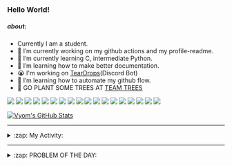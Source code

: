 ### Hello World!
<!---
  ##### random joe-username:
    <!-DON'T REMOVE->
    <!-username:START->
    RightAwesomeRightAwesome
    <!-username:END->
-->

##### about:
- Currently I am a student.
- 🔭 I’m currently working on my github actions and my profile-readme. 
- 🌱 I’m currently learning C, intermediate Python.
- 🌱 I’m learning how to make better documentation.
- 😭 I'm working on [TearDrops](https://github.com/Vyvy-vi/TearDrops)(Discord Bot)
- 🌱 I’m learning how to automate my github flow.
- 🌱 GO PLANT SOME TREES AT [TEAM TREES](https://teamtrees.org/)

![](https://img.shields.io/badge/Editor-Vim-informational?style=flat&logo=Editor&logoColor=white&color=2bbc8a)
![](https://img.shields.io/badge/Editor-VScode-informational?style=flat&logo=<LOGO_NAME>&logoColor=white&color=2bbc8a)
![](https://img.shields.io/badge/OS-MacOS-informational?style=flat&logo=<LOGO_NAME>&logoColor=white&color=2bbc8a)
![](https://img.shields.io/badge/OS-Fedora-informational?style=flat&logo=<LOGO_NAME>&logoColor=white&color=2bbc8a)
![](https://img.shields.io/badge/OS-Ubuntu-informational?style=flat&logo=<LOGO_NAME>&logoColor=white&color=2bbc8a)
![](https://img.shields.io/badge/Tools-mysql-informational?style=flat&logo=<LOGO_NAME>&logoColor=white&color=2bbc8a)
![](https://img.shields.io/badge/Tools-MongoDB-informational?style=flat&logo=<LOGO_NAME>&logoColor=white&color=2bbc8a)
![](https://img.shields.io/badge/Tools-DiscordAPI-informational?style=flat&logo=<LOGO_NAME>&logoColor=white&color=2bbc8a)
![](https://img.shields.io/badge/Tools-GoogleAPIs-informational?style=flat&logo=<LOGO_NAME>&logoColor=white&color=2bbc8a)
![](https://img.shields.io/badge/Tools-ScikitLearn-informational?style=flat&logo=<LOGO_NAME>&logoColor=white&color=2bbc8a)
![](https://img.shields.io/badge/Tools-json-informational?style=flat&logo=<LOGO_NAME>&logoColor=white&color=2bbc8a)
![](https://img.shields.io/badge/Tools-Metasploit-informational?style=flat&logo=<LOGO_NAME>&logoColor=white&color=2bbc8a)
![](https://img.shields.io/badge/Shell-zsh-informational?style=flat&logo=<LOGO_NAME>&logoColor=white&color=2bbc8a)
![](https://img.shields.io/badge/Code-Python-informational?style=flat&logo=<LOGO_NAME>&logoColor=white&color=2bbc8a)
![](https://img.shields.io/badge/Code-Ruby-informational?style=flat&logo=<LOGO_NAME>&logoColor=white&color=2bbc8a)
![](https://img.shields.io/badge/Code-Processing-informational?style=flat&logo=<LOGO_NAME>&logoColor=white&color=2bbc8a)
![](https://img.shields.io/badge/Code-Arduino-informational?style=flat&logo=<LOGO_NAME>&logoColor=white&color=2bbc8a)
![](https://img.shields.io/badge/Graphics-Blender-informational?style=flat&logo=<LOGO_NAME>&logoColor=white&color=2bbc8a)

<a href="https://github.com/Vyvy-vi/Vyvy-vi">
  <img align="center" src="https://profile-readme-git-master.vyvy-vi.vercel.app/api?username=Vyvy-vi&show_icons=true&line_height=27&count_private=true&title_color=ffffff&text_color=c9cacc&icon_color=2bbc8a&bg_color=1d1f21" alt="Vyom's GitHub Stats" />
</a>

---
<details>
  <summary>:zap: My Activity:</summary>
  
<!--START_SECTION:waka-->
![Profile Views](http://img.shields.io/badge/Profile%20Views-4-blue)

**I'm an Early 🐤** 

```text
🌞 Morning    68 commits     ███████████░░░░░░░░░░░░░░   46.58% 
🌆 Daytime    26 commits     ████░░░░░░░░░░░░░░░░░░░░░   17.81% 
🌃 Evening    37 commits     ██████░░░░░░░░░░░░░░░░░░░   25.34% 
🌙 Night      15 commits     ██░░░░░░░░░░░░░░░░░░░░░░░   10.27%

```
📅 **I'm Most Productive on Monday** 

```text
Monday       42 commits     ███████░░░░░░░░░░░░░░░░░░   28.77% 
Tuesday      14 commits     ██░░░░░░░░░░░░░░░░░░░░░░░   9.59% 
Wednesday    11 commits     ██░░░░░░░░░░░░░░░░░░░░░░░   7.53% 
Thursday     12 commits     ██░░░░░░░░░░░░░░░░░░░░░░░   8.22% 
Friday       22 commits     ███░░░░░░░░░░░░░░░░░░░░░░   15.07% 
Saturday     23 commits     ████░░░░░░░░░░░░░░░░░░░░░   15.75% 
Sunday       22 commits     ███░░░░░░░░░░░░░░░░░░░░░░   15.07%

```


📊 **This Week I Spent My Time On** 

```text
🔥 Editors: 
Vim                      5 hrs 3 mins        ██████████████████░░░░░░░   73.32% 
VS Code                  1 hr 50 mins        ██████░░░░░░░░░░░░░░░░░░░   26.68%

🐱‍💻 Projects: 
TearDrops                2 hrs 20 mins       ████████░░░░░░░░░░░░░░░░░   33.91% 
another-discord-bot      1 hr 48 mins        ██████░░░░░░░░░░░░░░░░░░░   26.29% 
EddieBot                 1 hr 16 mins        ████░░░░░░░░░░░░░░░░░░░░░   18.52% 
Unknown Project          58 mins             ███░░░░░░░░░░░░░░░░░░░░░░   14.22% 
command-t                25 mins             █░░░░░░░░░░░░░░░░░░░░░░░░   6.11%

💻 Operating System: 
Mac                      6 hrs 54 mins       █████████████████████████   100.0%

```

**I Mostly Code in Python** 

```text
Python                   26 repos            ███████████████████░░░░░░   76.47% 
HTML                     2 repos             █░░░░░░░░░░░░░░░░░░░░░░░░   5.88% 
Processing               1 repo              ░░░░░░░░░░░░░░░░░░░░░░░░░   2.94% 
Swift                    1 repo              ░░░░░░░░░░░░░░░░░░░░░░░░░   2.94% 
JavaScript               1 repo              ░░░░░░░░░░░░░░░░░░░░░░░░░   2.94%

```



<!--END_SECTION:waka-->
</details>

---
<details>
  <summary>:zap: PROBLEM OF THE DAY:</summary>
    #TODO
<!--QOTD:START-->
<!--QOTD:END-->
</details>


